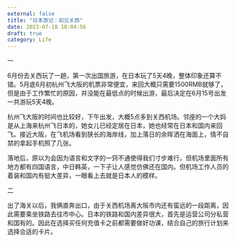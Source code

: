 ```yaml
---
external: false
title: "日本游记：初见关西"
date: 2023-07-18 18:04:56
draft: true
category: Life
---
```


一

6月份去关西玩了一趟，第一次出国旅游，在日本玩了5天4晚，整体印象还算不错。5月底6月初杭州飞大阪的机票非常便宜，来回大概只需要1500RMB就够了，但是由于工作繁忙的原因，并没能在最低点的时候出游，最后决定在6月15号出发一共游玩5天4晚。

杭州飞大阪的时间也比较好，下午出发，大概5点多到关西机场。邻座的一个大妈是从上海来杭州飞日本的，她女儿已经定居在日本，她也经常在日本和国内来回飞。接近大阪，在飞机场看到狭长的海岸线，加上落日的余晖洒在海面上，情不自禁的拿起手机照了几张。

落地后，原以为会因为语言和文字的一窍不通使得我们寸步难行，但机场里面所有地方都有四国语言，中日韩英，一下子让人感觉仿佛还在国内。但机场工作人员的着装和国内有挺大差异，一眼看上去就是日本人的模样。

二

出了海关以后，我俩直奔出口，由于关西机场离大阪市内还有蛮远的一段距离，因此需要乘坐铁路去往市中心。日本的铁路和国内差异很大，首先是运营公司分私营和国有的。因此在选择买任何充值卡之前都需要做好功课，结合自己的旅行计划来选择合适的卡片。


